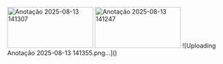 <img width="197" height="95" alt="Anotação 2025-08-13 141307" src="https://github.com/user-attachments/assets/73b23258-063a-47a7-9d34-a6841d1eee33" />
<img width="197" height="95" alt="Anotação 2025-08-13 141247" src="https://github.com/user-attachments/assets/baf45b7e-52cd-463c-8a65-40b24ffa69a6" />
![Uploading Anotação 2025-08-13 141355.png…]()
